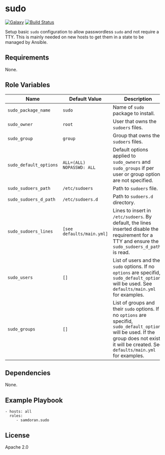 sudo
=========
[![Galaxy](https://img.shields.io/badge/galaxy-samdoran.sudo-blue.svg?style=flat)](https://galaxy.ansible.com/samdoran/sudo)
[![Build Status](https://travis-ci.com/samdoran/ansible-role-sudo.svg?branch=master)](https://travis-ci.com/samdoran/ansible-role-sudo)

Setup basic `sudo` configuration to allow passwordless `sudo` and not require a TTY. This is mainly needed on new hosts to get them in a state to be managed by Ansible.

Requirements
------------

None.

Role Variables
--------------

| Name              | Default Value       | Description          |
|-------------------|---------------------|----------------------|
| `sudo_package_name` | `sudo` | Name of `sudo` package to install.  |
| `sudo_owner` | `root` | User that owns the `sudoers` files. |
| `sudo_group` | `group` | Group that owns the `sudoers` files. |
| `sudo_default_options` | `ALL=(ALL) NOPASSWD: ALL` | Default options applied to `sudo_owners` and `sudo_groups` if per user or group options are not specified.|
| `sudo_sudoers_path` | `/etc/sudoers` | Path to `sudoers` file.  |
| `sudo_sudoers_d_path` | `/etc/sudoers.d` | Path to `sudoers.d` directory. |
| `sudo_sudoers_lines` | `[see defaults/main.yml]` | Lines to insert in `/etc/sudoers`. By default, the lines inserted disable the requirement for a TTY and ensure the `sudo_sudoers_d_path` is read. |
| `sudo_users` | `[]` | List of users and their `sudo` options. If no `options` are specifid, `sudo_default_options` will be used. See `defaults/main.yml` for examples. |
| `sudo_groups` | `[]` | List of groups and their `sudo` options. If no `options` are specifid, `sudo_default_options` will be used. If the group does not exist, it will be created. See ` defaults/main.yml` for examples. |


Dependencies
------------

None.

Example Playbook
----------------

    - hosts: all
      roles:
         - samdoran.sudo

License
-------

Apache 2.0
